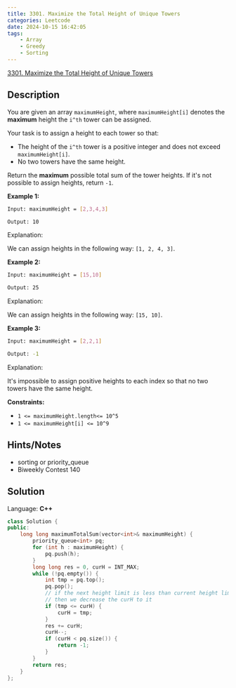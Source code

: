 ```yaml
---
title: 3301. Maximize the Total Height of Unique Towers
categories: Leetcode
date: 2024-10-15 16:42:05
tags:
    - Array
    - Greedy
    - Sorting
---
```


[3301. Maximize the Total Height of Unique Towers](https://leetcode.com/problems/maximize-the-total-height-of-unique-towers/description/)

## Description

You are given an array `maximumHeight`, where `maximumHeight[i]` denotes the **maximum**  height the `i^th` tower can be assigned.

Your task is to assign a height to each tower so that:

- The height of the `i^th` tower is a positive integer and does not exceed `maximumHeight[i]`.
- No two towers have the same height.

Return the **maximum**  possible total sum of the tower heights. If it's not possible to assign heights, return `-1`.

**Example 1:**

```bash
Input: maximumHeight = [2,3,4,3]

Output: 10
```

Explanation:

We can assign heights in the following way: `[1, 2, 4, 3]`.

**Example 2:**

```bash
Input: maximumHeight = [15,10]

Output: 25
```

Explanation:

We can assign heights in the following way: `[15, 10]`.

**Example 3:**

```bash
Input: maximumHeight = [2,2,1]

Output: -1
```

Explanation:

It's impossible to assign positive heights to each index so that no two towers have the same height.

**Constraints:**

- `1 <= maximumHeight.length<= 10^5`
- `1 <= maximumHeight[i] <= 10^9`

## Hints/Notes

- sorting or priority_queue
- Biweekly Contest 140

## Solution

Language: **C++**

```C++
class Solution {
public:
    long long maximumTotalSum(vector<int>& maximumHeight) {
        priority_queue<int> pq;
        for (int h : maximumHeight) {
            pq.push(h);
        }
        long long res = 0, curH = INT_MAX;
        while (!pq.empty()) {
            int tmp = pq.top();
            pq.pop();
            // if the next height limit is less than current height limit(curH)
            // then we decrease the curH to it
            if (tmp <= curH) {
                curH = tmp;
            }
            res += curH;
            curH--;
            if (curH < pq.size()) {
                return -1;
            }
        }
        return res;
    }
};
```
